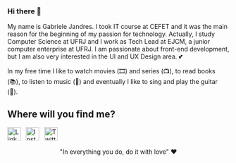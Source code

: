 ### Hi there 👋

My name is Gabriele Jandres. I took IT course at CEFET and it was the main reason for the beginning of my passion for technology. Actually, I study Computer Science at UFRJ and I work as Tech Lead at EJCM, a junior computer enterprise at UFRJ. I am passionate about front-end development, but I am also very interested in the UI and UX Design area. 💕

In my free time I like to watch movies (🎞️) and series (📺), to read books (📚), to listen to music (🎵) and eventually I like to sing and play the guitar (🎸).

## Where will you find me?
<p style="center">
  <a href="https://www.linkedin.com/in/gabriele-jandres-cavalcanti-249107175/"><img height="30" src="" alt="Linkedin"></a>&nbsp;&nbsp;
  <a href="https://www.instagram.com/gabrielejandres/"><img height="30" src="" alt="Instagram"></a>&nbsp;&nbsp;
  <a href="https://twitter.com/gabijandres"><img height="30" src="" alt="Twitter"></a>&nbsp;&nbsp;
</p>

<center> "In everything you do, do it with love" ♥ </center>
